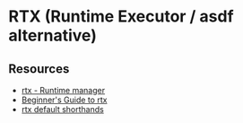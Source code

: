 # RTX (Runtime Executor / asdf alternative)

## Resources

-   [rtx - Runtime manager](https://github.com/jdxcode/rtx)
-   [Beginner's Guide to rtx](https://dev.to/jdxcode/beginners-guide-to-rtx-ac4)
-   [rtx default shorthands](https://github.com/jdxcode/rtx/blob/main/src/default_shorthands.rs)
